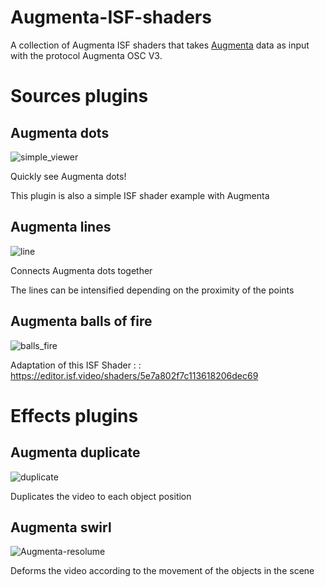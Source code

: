 # Augmenta-ISF-shaders

A collection of Augmenta ISF shaders that takes [Augmenta](https://www.augmenta.tech) data as input with the protocol Augmenta OSC V3.

# Sources plugins

## Augmenta dots

![simple_viewer](https://user-images.githubusercontent.com/62555065/228286991-cf15499d-e3a2-43c8-81c0-90b3f0e4b63d.gif)

Quickly see Augmenta dots!

This plugin is also a simple ISF shader example with Augmenta

## Augmenta lines

![line](https://user-images.githubusercontent.com/62555065/228286977-1b456ef2-bffe-453a-909f-595a371a2564.gif)

Connects Augmenta dots together

The lines can be intensified depending on the proximity of the points

## Augmenta balls of fire

![balls_fire](https://user-images.githubusercontent.com/62555065/228286898-adb93fda-4786-4ebe-beb8-4a5c911f2b2c.gif)

Adaptation of this ISF Shader : : https://editor.isf.video/shaders/5e7a802f7c113618206dec69

# Effects plugins

## Augmenta duplicate

![duplicate](https://user-images.githubusercontent.com/62555065/228286948-ae861bc4-837f-4c1c-96ba-30d08de15b30.gif)

Duplicates the video to each object position

## Augmenta swirl

![Augmenta-resolume](https://user-images.githubusercontent.com/62555065/228286664-8cedb333-4c36-4bee-8f98-c7f4a7ae930e.gif)

Deforms the video according to the movement of the objects in the scene

